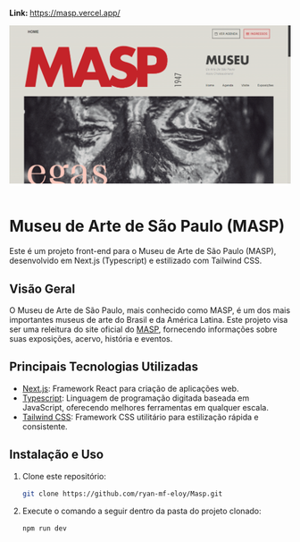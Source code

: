 <strong>Link: </strong> <a>https://masp.vercel.app/</a>

<img src="./preview.png" width="800px" />
</br></br>

# Museu de Arte de São Paulo (MASP)

Este é um projeto front-end para o Museu de Arte de São Paulo (MASP), desenvolvido em Next.js (Typescript) e estilizado com Tailwind CSS.

## Visão Geral

O Museu de Arte de São Paulo, mais conhecido como MASP, é um dos mais importantes museus de arte do Brasil e da América Latina. Este projeto visa ser uma releitura do site oficial do <a target="_blank" href="https://masp.org.br">MASP</a>, fornecendo informações sobre suas exposições, acervo, história e eventos.

## Principais Tecnologias Utilizadas

- [Next.js](https://nextjs.org/): Framework React para criação de aplicações web.
- [Typescript](https://www.typescriptlang.org/): Linguagem de programação digitada baseada em JavaScript, oferecendo melhores ferramentas em qualquer escala.
- [Tailwind CSS](https://tailwindcss.com/): Framework CSS utilitário para estilização rápida e consistente.

## Instalação e Uso

1. Clone este repositório:

   ```bash
   git clone https://github.com/ryan-mf-eloy/Masp.git
2. Execute o comando a seguir dentro da pasta do projeto clonado:

   ```bash
   npm run dev
